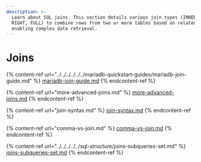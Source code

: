 ```yaml
---
description: >-
  Learn about SQL joins. This section details various join types (INNER, LEFT,
  RIGHT, FULL) to combine rows from two or more tables based on related columns,
  enabling complex data retrieval.
---
```


# Joins

{% content-ref url="../../../../../../mariadb-quickstart-guides/mariadb-join-guide.md" %}
[mariadb-join-guide.md](../../../../../../mariadb-quickstart-guides/mariadb-join-guide.md)
{% endcontent-ref %}

{% content-ref url="more-advanced-joins.md" %}
[more-advanced-joins.md](more-advanced-joins.md)
{% endcontent-ref %}

{% content-ref url="join-syntax.md" %}
[join-syntax.md](join-syntax.md)
{% endcontent-ref %}

{% content-ref url="comma-vs-join.md" %}
[comma-vs-join.md](comma-vs-join.md)
{% endcontent-ref %}

{% content-ref url="../../../../../sql-structure/joins-subqueries-set.md" %}
[joins-subqueries-set.md](../../../../../sql-structure/joins-subqueries-set.md)
{% endcontent-ref %}
